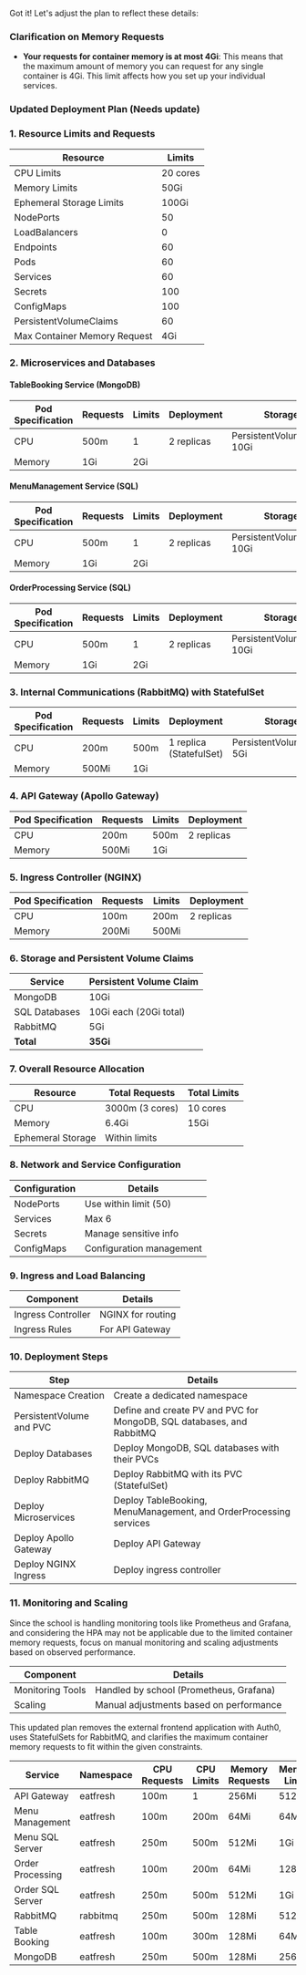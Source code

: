 Got it! Let's adjust the plan to reflect these details:

### Clarification on Memory Requests
- **Your requests for container memory is at most 4Gi**: This means that the maximum amount of memory you can request for any single container is 4Gi. This limit affects how you set up your individual services.

### Updated Deployment Plan (Needs update)

### 1. Resource Limits and Requests

| Resource                         | Limits  |
|----------------------------------|---------|
| CPU Limits                       | 20 cores|
| Memory Limits                    | 50Gi    |
| Ephemeral Storage Limits         | 100Gi   |
| NodePorts                        | 50      |
| LoadBalancers                    | 0       |
| Endpoints                        | 60      |
| Pods                             | 60      |
| Services                         | 60      |
| Secrets                          | 100     |
| ConfigMaps                       | 100     |
| PersistentVolumeClaims           | 60      |
| Max Container Memory Request     | 4Gi     |

### 2. Microservices and Databases

#### TableBooking Service (MongoDB)

| Pod Specification | Requests         | Limits           | Deployment | Storage                    |
|-------------------|------------------|------------------|------------|----------------------------|
| CPU               | 500m             | 1                | 2 replicas | PersistentVolumeClaim 10Gi |
| Memory            | 1Gi              | 2Gi              |            |                            |

#### MenuManagement Service (SQL)

| Pod Specification | Requests         | Limits           | Deployment | Storage                    |
|-------------------|------------------|------------------|------------|----------------------------|
| CPU               | 500m             | 1                | 2 replicas | PersistentVolumeClaim 10Gi |
| Memory            | 1Gi              | 2Gi              |            |                            |

#### OrderProcessing Service (SQL)

| Pod Specification | Requests         | Limits           | Deployment | Storage                    |
|-------------------|------------------|------------------|------------|----------------------------|
| CPU               | 500m             | 1                | 2 replicas | PersistentVolumeClaim 10Gi |
| Memory            | 1Gi              | 2Gi              |            |                            |

### 3. Internal Communications (RabbitMQ) with StatefulSet

| Pod Specification | Requests         | Limits           | Deployment       | Storage                    |
|-------------------|------------------|------------------|------------------|----------------------------|
| CPU               | 200m             | 500m             | 1 replica (StatefulSet) | PersistentVolumeClaim 5Gi  |
| Memory            | 500Mi            | 1Gi              |                  |                            |

### 4. API Gateway (Apollo Gateway)

| Pod Specification | Requests         | Limits           | Deployment |
|-------------------|------------------|------------------|------------|
| CPU               | 200m             | 500m             | 2 replicas |
| Memory            | 500Mi            | 1Gi              |            |

### 5. Ingress Controller (NGINX)

| Pod Specification | Requests         | Limits           | Deployment |
|-------------------|------------------|------------------|------------|
| CPU               | 100m             | 200m             | 2 replicas |
| Memory            | 200Mi            | 500Mi            |            |

### 6. Storage and Persistent Volume Claims

| Service                        | Persistent Volume Claim |
|--------------------------------|--------------------------|
| MongoDB                        | 10Gi                     |
| SQL Databases                  | 10Gi each (20Gi total)   |
| RabbitMQ                       | 5Gi                      |
| **Total**                      | **35Gi**                 |

### 7. Overall Resource Allocation

| Resource                  | Total Requests  | Total Limits   |
|---------------------------|-----------------|----------------|
| CPU                       | 3000m (3 cores) | 10 cores       |
| Memory                    | 6.4Gi           | 15Gi           |
| Ephemeral Storage         | Within limits   |                |

### 8. Network and Service Configuration

| Configuration               | Details              |
|-----------------------------|----------------------|
| NodePorts                   | Use within limit (50)|
| Services                    | Max 6                |
| Secrets                     | Manage sensitive info|
| ConfigMaps                  | Configuration management |

### 9. Ingress and Load Balancing

| Component             | Details                          |
|-----------------------|----------------------------------|
| Ingress Controller    | NGINX for routing                |
| Ingress Rules         | For API Gateway                  |

### 10. Deployment Steps

| Step                              | Details                                                                 |
|-----------------------------------|-------------------------------------------------------------------------|
| Namespace Creation                | Create a dedicated namespace                                            |
| PersistentVolume and PVC          | Define and create PV and PVC for MongoDB, SQL databases, and RabbitMQ    |
| Deploy Databases                  | Deploy MongoDB, SQL databases with their PVCs                           |
| Deploy RabbitMQ                   | Deploy RabbitMQ with its PVC (StatefulSet)                              |
| Deploy Microservices              | Deploy TableBooking, MenuManagement, and OrderProcessing services       |
| Deploy Apollo Gateway             | Deploy API Gateway                                                      |
| Deploy NGINX Ingress              | Deploy ingress controller                                               |

### 11. Monitoring and Scaling

Since the school is handling monitoring tools like Prometheus and Grafana, and considering the HPA may not be applicable due to the limited container memory requests, focus on manual monitoring and scaling adjustments based on observed performance.

| Component                   | Details                                |
|-----------------------------|----------------------------------------|
| Monitoring Tools            | Handled by school (Prometheus, Grafana)|
| Scaling                     | Manual adjustments based on performance|

This updated plan removes the external frontend application with Auth0, uses StatefulSets for RabbitMQ, and clarifies the maximum container memory requests to fit within the given constraints.



| Service          | Namespace | CPU Requests | CPU Limits | Memory Requests | Memory Limits | Storage Requests | Storage Limits |
|------------------|-----------|--------------|------------|-----------------|---------------|------------------|----------------|
| API Gateway      | eatfresh  | 100m         | 1          | 256Mi           | 512Mi         | -                | -              |
| Menu Management  | eatfresh  | 100m         | 200m       | 64Mi            | 64Mi         | -                | -              |
| Menu SQL Server  | eatfresh  | 250m         | 500m       | 512Mi           | 1Gi           | 500Mi            | 512Mi          |
| Order Processing | eatfresh  | 100m         | 200m       | 64Mi            | 128Mi         | -                | -              |
| Order SQL Server | eatfresh  | 250m         | 500m       | 512Mi           | 1Gi           | 500Mi            | 512Mi          |
| RabbitMQ         | rabbitmq  | 250m         | 500m       | 128Mi           | 512Mi         | -                | -              |
| Table Booking    | eatfresh  | 100m         | 300m       | 128Mi            | 64Mi         | -                | -              |
| MongoDB          | eatfresh  | 250m         | 500m       | 128Mi           | 256Mi         | 500Mi            | 512Mi          |
